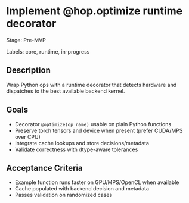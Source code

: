 # Implement @hop.optimize runtime decorator

Stage: Pre-MVP

Labels: core, runtime, in-progress

## Description
Wrap Python ops with a runtime decorator that detects hardware and dispatches to the best available backend kernel.

## Goals

- Decorator `@optimize(op_name)` usable on plain Python functions
- Preserve torch tensors and device when present (prefer CUDA/MPS over CPU)
- Integrate cache lookups and store decisions/metadata
- Validate correctness with dtype-aware tolerances

## Acceptance Criteria

- Example function runs faster on GPU/MPS/OpenCL when available
- Cache populated with backend decision and metadata
- Passes validation on randomized cases

